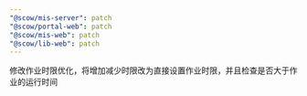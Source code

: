 ```yaml
---
"@scow/mis-server": patch
"@scow/portal-web": patch
"@scow/mis-web": patch
"@scow/lib-web": patch
---
```


修改作业时限优化，将增加减少时限改为直接设置作业时限，并且检查是否大于作业的运行时间
